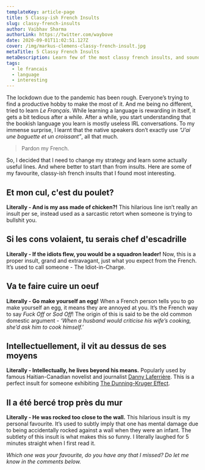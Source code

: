 ```yaml
---
templateKey: article-page
title: 5 Classy-ish French Insults
slug: classy-french-insults
author: Vaibhav Sharma
authorLink: https://twitter.com/waybove
date: 2020-09-01T11:02:51.127Z
cover: /img/markus-clemens-classy-french-insult.jpg
metaTitle: 5 Classy French Insults
metaDescription: Learn few of the most classy french insults, and sound like a true Gentleman.
tags:
  - le francais
  - language
  - interesting
---
```

The lockdown due to the pandemic has been rough. Everyone’s trying to find a productive hobby to make the most of it. And me being no different, tried to learn *Le Français*. While learning a language is rewarding in itself, it gets a bit tedious after a while. After a while, you start understanding that the bookish language you learn is mostly useless IRL conversations. To my immense surprise, I learnt that the native speakers don’t exactly use *“J’ai une baguette et un croissant”*, all that much.

> Pardon my French.

So, I decided that I need to change my strategy and learn some actually useful lines. And where better to start than from insults. Here are some of my favourite, classy-ish french insults that I found most interesting.

## Et mon cul, c'est du poulet?

**Literally - And is my ass made of chicken?!** This hilarious line isn’t really an insult per se, instead used as a sarcastic retort when someone is trying to bullshit you.

## Si les cons volaient, tu serais chef d'escadrille

**Literally - If the idiots flew, you would be a squadron leader!** Now, this is a proper insult, grand and extravagant, just what you expect from the French. It’s used to call someone - The Idiot-in-Charge.

## Va te faire cuire un oeuf

**Literally - Go make yourself an egg!** When a French person tells you to go make yourself an egg, it means they are annoyed at you. It’s the French way to say *Fuck Off* or *Sod Off*! The origin of this is said to be the old common domestic argument - *‘When a husband would criticise his wife’s cooking, she’d ask him to cook himself.’*

## Intellectuellement, il vit au dessus de ses moyens

**Literally - Intellectually, he lives beyond his means.** Popularly used by famous Haitian-Canadian novelist and journalist [Danny Laferrière](https://en.wikipedia.org/wiki/Dany_Laferri%C3%A8re). This is a perfect insult for someone exhibiting [The Dunning-Kruger Effect](https://en.wikipedia.org/wiki/Dunning%E2%80%93Kruger_effect).

## Il a été bercé trop près du mur

**Literally - He was rocked too close to the wall.** This hilarious insult is my personal favourite. It’s used to subtly imply that one has mental damage due to being accidentally rocked against a wall when they were an infant. The subtlety of this insult is what makes this so funny. I literally laughed for 5 minutes straight when I first read it.

*Which one was your favourite, do you have any that I missed? Do let me know in the comments below.*
